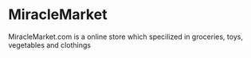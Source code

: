 # MiracleMarket
MiracleMarket.com is a online store which specilized in groceries, toys, vegetables and clothings

